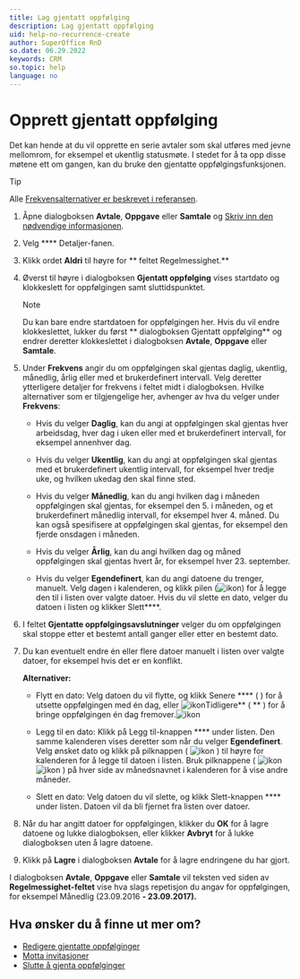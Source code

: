```yaml
---
title: Lag gjentatt oppfølging
description: Lag gjentatt oppfølging
uid: help-no-recurrence-create
author: SuperOffice RnD
so.date: 06.29.2022
keywords: CRM
so.topic: help
language: no
---
```


# Opprett gjentatt oppfølging

Det kan hende at du vil opprette en serie avtaler som skal utføres med jevne mellomrom, for eksempel et ukentlig statusmøte. I stedet for å ta opp disse møtene ett om gangen, kan du bruke den gjentatte oppfølgingsfunksjonen.

> [!TIP]
> Alle [Frekvensalternativer er beskrevet i referansen][4].

1. Åpne dialogboksen **Avtale**, **Oppgave** eller **Samtale** og [Skriv inn den nødvendige informasjonen][5].

2. Velg **** Detaljer-fanen.

3. Klikk ordet **Aldri** til høyre for ** feltet Regelmessighet.**

4. Øverst til høyre i  dialogboksen **Gjentatt oppfølging** vises startdato og klokkeslett for oppfølgingen samt sluttidspunktet.

    > [!NOTE]
    > Du kan bare endre startdatoen for oppfølgingen her. Hvis du vil endre klokkeslettet, lukker du først ** dialogboksen Gjentatt oppfølging** og endrer deretter klokkeslettet i dialogboksen **Avtale**, **Oppgave** eller **Samtale**.

5. Under **Frekvens** angir du om oppfølgingen skal gjentas daglig, ukentlig, månedlig, årlig eller med et brukerdefinert intervall. Velg deretter ytterligere detaljer for frekvens i feltet midt i dialogboksen. Hvilke alternativer som er tilgjengelige her, avhenger av hva du velger under **Frekvens**:
    * Hvis du velger **Daglig**, kan du angi at oppfølgingen skal gjentas hver arbeidsdag, hver dag i uken eller med et brukerdefinert intervall, for eksempel annenhver dag.

    * Hvis du velger **Ukentlig**, kan du angi at oppfølgingen skal gjentas med et brukerdefinert ukentlig intervall, for eksempel hver tredje uke, og hvilken ukedag den skal finne sted.

    * Hvis du velger **Månedlig**, kan du angi hvilken dag i måneden oppfølgingen skal gjentas, for eksempel den 5. i måneden, og et brukerdefinert månedlig intervall, for eksempel hver 4. måned. Du kan også spesifisere at oppfølgingen skal gjentas, for eksempel den fjerde onsdagen i måneden.

    * Hvis du velger **Årlig**, kan du angi hvilken dag og måned oppfølgingen skal gjentas hvert år, for eksempel hver 23. september.

    * Hvis du velger **Egendefinert**, kan du angi datoene du trenger, manuelt. Velg dagen i kalenderen, og klikk pilen (![ikon][img2]) for å legge den til i listen over valgte datoer. Hvis du vil slette en dato, velger du datoen i listen og klikker Slett****.

6. I  feltet **Gjentatte oppfølgingsavslutninger** velger du om oppfølgingen skal stoppe etter et bestemt antall ganger eller etter en bestemt dato.

7. Du kan eventuelt endre én eller flere datoer manuelt i listen over valgte datoer, for eksempel hvis det er en konflikt.

    **Alternativer:**

    * Flytt en dato: Velg datoen du vil flytte, og klikk Senere **** ( ) for å utsette oppfølgingen  med én dag, eller ![ikon][img3]Tidligere** ( ** ) for å bringe oppfølgingen én dag fremover.![ikon][img4] 

    * Legg til en dato: Klikk på Legg til-knappen **** under listen. Den samme kalenderen vises deretter som når du velger **Egendefinert**. Velg ønsket dato og klikk på pilknappen ( ![ikon][img2] ) til høyre for kalenderen for å legge til datoen i listen. Bruk pilknappene ( ![ikon][img5] ![ikon][img6] ) på hver side av månedsnavnet i kalenderen for å vise andre måneder.

    * Slett en dato: Velg datoen du vil slette, og klikk Slett-knappen **** under listen. Datoen vil da bli fjernet fra listen over datoer.

8. Når du har angitt datoer for oppfølgingen, klikker du **OK** for å lagre  datoene og lukke dialogboksen, eller klikker **Avbryt** for å lukke dialogboksen uten å lagre datoene.

9. Klikk på **Lagre** i  dialogboksen **Avtale** for å lagre endringene du har gjort.

I  dialogboksen **Avtale**, **Oppgave** eller **Samtale** vil  teksten ved siden  av **Regelmessighet-feltet** vise hva slags repetisjon du angav for oppfølgingen, for eksempel  Månedlig (23.09.2016 **- 23.09.2017).**

## Hva ønsker du å finne ut mer om?

* [Redigere gjentatte oppfølginger][1]
* [Motta invitasjoner][2]
* [Slutte å gjenta oppfølginger][3]

<!-- Referenced links -->
[1]: edit.md
[2]: ../invitation/receive.md
[3]: stop.md
[4]: index.md
[5]: ../screen/dialog-for-followups.md

<!-- Referenced images -->
[img2]: ../../../../media/icons/arrow-right.png
[img3]: ../../../../media/icons/arrow-down.png
[img4]: ../../../../media/icons/arrow-up.png
[img5]: ../../../../media/icons/arrow-left.png
[img6]: ../../../../media/icons/arrow-right.png
